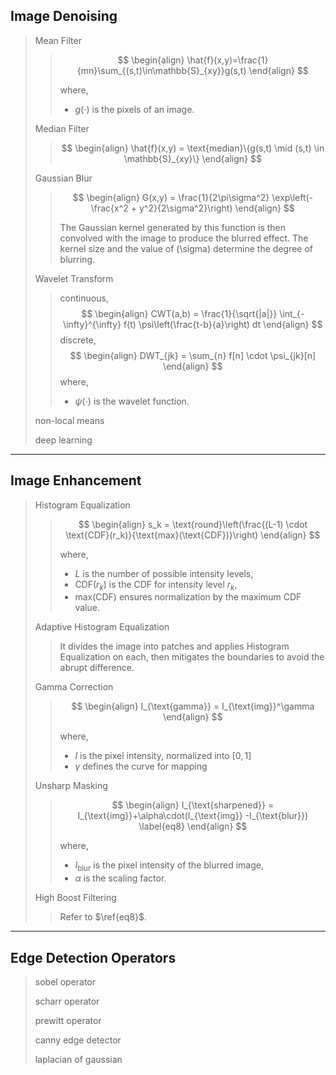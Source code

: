 ## Image Denoising

> Mean Filter
>
> > $$
> > \begin{align}
> > \hat{f}(x,y)=\frac{1}{mn}\sum_{(s,t)\in\mathbb{S}_{xy}}g(s,t)
> > \end{align}
> > $$
> >
> > where,
> >
> > - $g(\cdot)$ is the pixels of an image.
>
> Median Filter
>
> > $$
> > \begin{align}
> > \hat{f}(x,y) = \text{median}\{g(s,t) \mid (s,t) \in \mathbb{S}_{xy}\}
> > \end{align}
> > $$
>
> Gaussian Blur
>
> > $$
> > \begin{align}
> > G(x,y) = \frac{1}{2\pi\sigma^2} \exp\left(-\frac{x^2 + y^2}{2\sigma^2}\right)
> > \end{align}
> > $$
> >
> > The Gaussian kernel generated by this function is then convolved with the image to produce the blurred effect. The kernel size and the value of \(\sigma\) determine the degree of blurring.
>
> Wavelet Transform
>
> > continuous, 
> > $$
> > \begin{align}
> > CWT(a,b) = \frac{1}{\sqrt{|a|}} \int_{-\infty}^{\infty} f(t) \psi\left(\frac{t-b}{a}\right) dt
> > \end{align}
> > $$
> > discrete, 
> > $$
> > \begin{align}
> > DWT_{jk} = \sum_{n} f[n] \cdot \psi_{jk}[n]
> > \end{align}
> > $$
> > where, 
> >
> > - $\psi(\cdot)$ is the wavelet function.
>
> non-local means
>
> deep learning

---

## Image Enhancement

> Histogram Equalization
>
> > $$
> > \begin{align}
> > s_k = \text{round}\left(\frac{(L-1) \cdot \text{CDF}(r_k)}{\text{max}(\text{CDF})}\right)
> > \end{align}
> > $$
> >
> > where, 
> >
> > - $L$ is the number of possible intensity levels, 
> > - $\text{CDF}(r_k)$ is the CDF for intensity level $r_k$, 
> > - $\text{max}(\text{CDF})$ ensures normalization by the maximum CDF value.
>
> Adaptive Histogram Equalization
>
> > It divides the image into patches and applies Histogram Equalization on each, then mitigates the boundaries to avoid the abrupt difference. 
>
> Gamma Correction
>
> > $$
> > \begin{align}
> > I_{\text{gamma}} = I_{\text{img}}^\gamma 
> > \end{align}
> > $$
> >
> > where,
> >
> > - $I$ is the pixel intensity, normalized into $[0,1]$
> > - $\gamma$ defines the curve for mapping
>
> Unsharp Masking
>
> > $$
> > \begin{align}
> > I_{\text{sharpened}} = I_{\text{img}}+\alpha\cdot(I_{\text{img}} -I_{\text{blur}}) \label{eq8}
> > \end{align}
> > $$
> >
> > where, 
> >
> > - $I_{\text{blur}}$​ is the pixel intensity of the blurred image, 
> > - $\alpha$ is the scaling factor. 
>
> High Boost Filtering
>
> > Refer to $\ref{eq8}$. 

---

## Edge Detection Operators

> sobel operator
> 
> scharr operator
> 
> prewitt operator
> 
> canny edge detector
> 
> laplacian of gaussian



